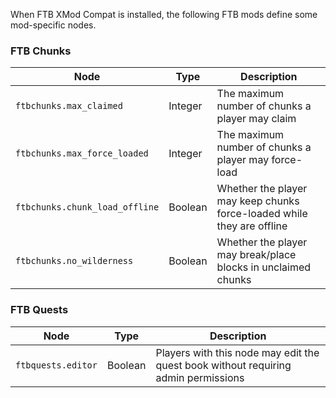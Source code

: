 

When FTB XMod Compat is installed, the following FTB mods define some mod-specific nodes.

### FTB Chunks

| Node | Type | Description |
| ---- | ---- | ---- |
|`ftbchunks.max_claimed`| Integer | The maximum number of chunks a player may claim |
|`ftbchunks.max_force_loaded`| Integer | The maximum number of chunks a player may force-load |
|`ftbchunks.chunk_load_offline` | Boolean | Whether the player may keep chunks force-loaded while they are offline |
|`ftbchunks.no_wilderness`| Boolean | Whether the player may break/place blocks in unclaimed chunks |

### FTB Quests

| Node | Type | Description |
| ---- | ---- | ---- |
| `ftbquests.editor` | Boolean | Players with this node may edit the quest book without requiring admin permissions |
